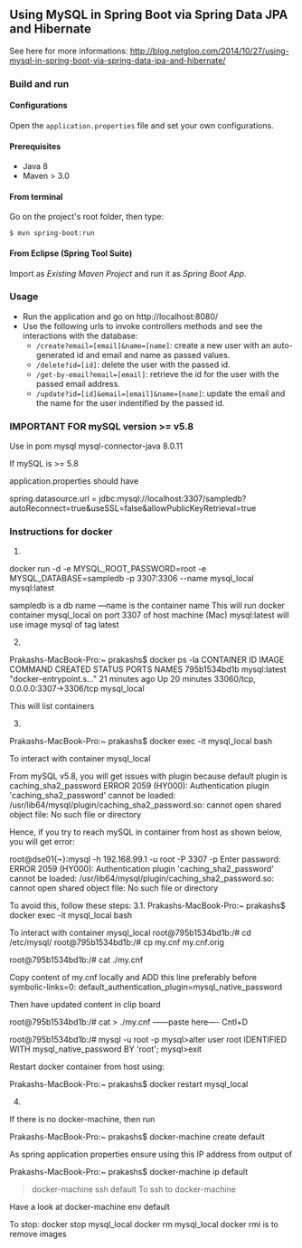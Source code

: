 ## Using MySQL in Spring Boot via Spring Data JPA and Hibernate

See here for more informations:
http://blog.netgloo.com/2014/10/27/using-mysql-in-spring-boot-via-spring-data-jpa-and-hibernate/

### Build and run

#### Configurations

Open the `application.properties` file and set your own configurations.

#### Prerequisites

- Java 8
- Maven > 3.0

#### From terminal

Go on the project's root folder, then type:

    $ mvn spring-boot:run

#### From Eclipse (Spring Tool Suite)

Import as *Existing Maven Project* and run it as *Spring Boot App*.


### Usage

- Run the application and go on http://localhost:8080/
- Use the following urls to invoke controllers methods and see the interactions
  with the database:
    * `/create?email=[email]&name=[name]`: create a new user with an auto-generated id and email and name as passed values.
    * `/delete?id=[id]`: delete the user with the passed id.
    * `/get-by-email?email=[email]`: retrieve the id for the user with the passed email address.
    * `/update?id=[id]&email=[email]&name=[name]`: update the email and the name for the user indentified by the passed id.

### IMPORTANT FOR mySQL version >= v5.8

Use in pom
<dependency>
  <groupId>mysql</groupId>
  <artifactId>mysql-connector-java</artifactId>
  <version>8.0.11</version>
</dependency>

If mySQL is >= 5.8

application.properties should have

spring.datasource.url = jdbc:mysql://localhost:3307/sampledb?autoReconnect=true&useSSL=false&allowPublicKeyRetrieval=true

### Instructions for docker

1.
docker run -d -e MYSQL_ROOT_PASSWORD=root -e MYSQL_DATABASE=sampledb -p 3307:3306 --name mysql_local mysql:latest

sampledb is a db name
—name is the container name
This will run docker container mysql_local on port 3307 of host machine (Mac)
mysql:latest will use image mysql of tag latest

2.
Prakashs-MacBook-Pro:~ prakashs$ docker ps -la
CONTAINER ID        IMAGE               COMMAND                  CREATED             STATUS              PORTS                               NAMES
795b1534bd1b        mysql:latest        "docker-entrypoint.s…"   21 minutes ago      Up 20 minutes       33060/tcp, 0.0.0.0:3307->3306/tcp   mysql_local

This will list containers

3.
Prakashs-MacBook-Pro:~ prakashs$ docker exec -it mysql_local bash

To interact with container mysql_local

From mySQL v5.8, you will get issues with plugin because default plugin is  caching_sha2_password
ERROR 2059 (HY000): Authentication plugin 'caching_sha2_password' cannot be loaded: /usr/lib64/mysql/plugin/caching_sha2_password.so: cannot open shared object file: No such file or directory

Hence, if you try to reach mySQL in container from host as shown below, you will get error:

root@dse01{~}:mysql -h 192.168.99.1 -u root -P 3307 -p
Enter password:
ERROR 2059 (HY000): Authentication plugin 'caching_sha2_password' cannot be loaded: /usr/lib64/mysql/plugin/caching_sha2_password.so: cannot open shared object file: No such file or directory

To avoid this, follow these steps:
3.1.
Prakashs-MacBook-Pro:~ prakashs$ docker exec -it mysql_local bash

To interact with container mysql_local
root@795b1534bd1b:/# cd /etc/mysql/
root@795b1534bd1b:/# cp my.cnf my.cnf.orig

root@795b1534bd1b:/# cat ./my.cnf

Copy content of my.cnf locally and ADD this line preferably before symbolic-links=0:
default_authentication_plugin=mysql_native_password

Then have updated content in clip board

root@795b1534bd1b:/# cat > ./my.cnf
——paste here—-
Cntl+D


root@795b1534bd1b:/# mysql -u root -p
mysql>alter user root IDENTIFIED WITH mysql_native_password BY 'root';
mysql>exit

Restart docker container from host using:

Prakashs-MacBook-Pro:~ prakashs$ docker restart mysql_local


4.
If there is no docker-machine, then run

Prakashs-MacBook-Pro:~ prakashs$ docker-machine create default

As spring application properties ensure using this IP address from output of

Prakashs-MacBook-Pro:~ prakashs$ docker-machine ip default

>docker-machine ssh default
To ssh to docker-machine

Have a look at
docker-machine env default

To stop:
docker stop mysql_local
docker rm mysql_local
docker rmi is to remove images

